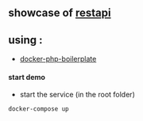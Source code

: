 ## showcase of [restapi](https://github.com/funyx/restapi)
## using :
  - [docker-php-boilerplate](https://github.com/funyx/docker-php-boilerplate)
#### start demo
- start the service (in the root folder)
```bash
docker-compose up
```

